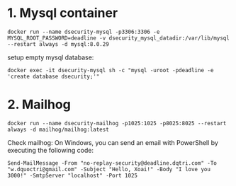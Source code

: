 # 1. Mysql container

```
docker run --name dsecurity-mysql -p3306:3306 -e MYSQL_ROOT_PASSWORD=deadline -v dsecurity_mysql_datadir:/var/lib/mysql --restart always -d mysql:8.0.29
```

setup empty mysql database:
```
docker exec -it dsecurity-mysql sh -c "mysql -uroot -pdeadline -e 'create database dsecurity;'"
 ```

# 2. Mailhog
```
docker run --name dsecurity-mailhog -p1025:1025 -p8025:8025 --restart always -d mailhog/mailhog:latest
```

Check mailhog:
On Windows, you can send an email with PowerShell by executing the following code:
```
Send-MailMessage -From "no-replay-security@deadline.dqtri.com" -To "w.dquoctri@gmail.com" -Subject "Hello, Xoai!" -Body "I love you 3000!" -SmtpServer "localhost" -Port 1025
```




